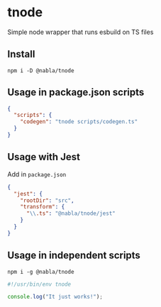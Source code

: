 # tnode

Simple node wrapper that runs esbuild on TS files

## Install

```shell
npm i -D @nabla/tnode
```

## Usage in package.json scripts

```json
{
  "scripts": {
    "codegen": "tnode scripts/codegen.ts"
  }
}
```

## Usage with Jest

Add in `package.json`

```json
{
  "jest": {
    "rootDir": "src",
    "transform": {
      "\\.ts": "@nabla/tnode/jest"
    }
  }
}
```

## Usage in independent scripts

```shell
npm i -g @nabla/tnode
```

```ts
#!/usr/bin/env tnode

console.log("It just works!");
```
